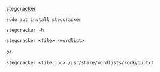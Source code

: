 [stegcracker](https://www.kali.org/tools/stegcracker/)

```
sudo apt install stegcracker
```
```
stegcracker -h
```

```
stegcracker <file> <wordlist>
```
or

``` 
stegcracker <file.jpg> /usr/share/wordlists/rockyou.txt
```

